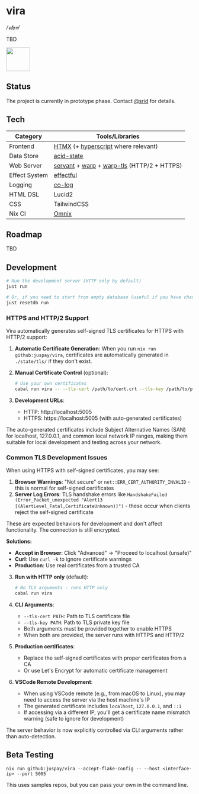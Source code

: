 # vira

_/வீரா/_

TBD

<img src="static/vira-logo.jpg" style="height: 64px;" />

## Status

The project is currently in prototype phase. Contact [@srid](https://github.com/srid) for details.

## Tech

| Category      | Tools/Libraries                                             |
| ------------- | ----------------------------------------------------------- |
| Frontend      | [HTMX](https://htmx.org/) (+ [hyperscript](https://hyperscript.org/) where relevant)                                   |
| Data Store    | [acid-state](https://github.com/acid-state/acid-state) |
| Web Server    | [servant](https://www.servant.dev/) + [warp](https://hackage.haskell.org/package/warp) + [warp-tls](https://hackage.haskell.org/package/warp-tls) (HTTP/2 + HTTPS)                         |
| Effect System | [effectful](https://hackage.haskell.org/package/effectful)  |
| Logging       | [co-log](https://kowainik.github.io/projects/co-log)        |
| HTML DSL      | Lucid2                                                      |
| CSS           | TailwindCSS                                                 |
| Nix CI        | [Omnix](https://omnix.page/om/ci.html) |

## Roadmap

TBD

## Development

```sh
# Run the development server (HTTP only by default)
just run

# Or, if you need to start from empty database (useful if you have changed the acid-state types)
just resetdb run
```

### HTTPS and HTTP/2 Support

Vira automatically generates self-signed TLS certificates for HTTPS with HTTP/2 support:

1. **Automatic Certificate Generation**: 
   When you run `nix run github:juspay/vira`, certificates are automatically generated in `./state/tls/` if they don't exist.

2. **Manual Certificate Control** (optional):
   ```sh
   # Use your own certificates
   cabal run vira -- --tls-cert /path/to/cert.crt --tls-key /path/to/private.key
   ```

3. **Development URLs**:
   - HTTP: http://localhost:5005
   - HTTPS: https://localhost:5005 (with auto-generated certificates)

The auto-generated certificates include Subject Alternative Names (SAN) for localhost, 127.0.0.1, and common local network IP ranges, making them suitable for local development and testing across your network.

### Common TLS Development Issues

When using HTTPS with self-signed certificates, you may see:

1. **Browser Warnings**: "Not secure" or `net::ERR_CERT_AUTHORITY_INVALID` - this is normal for self-signed certificates
2. **Server Log Errors**: TLS handshake errors like `HandshakeFailed (Error_Packet_unexpected "Alert13 [(AlertLevel_Fatal,CertificateUnknown)]")` - these occur when clients reject the self-signed certificate

These are expected behaviors for development and don't affect functionality. The connection is still encrypted.

**Solutions:**
- **Accept in Browser**: Click "Advanced" → "Proceed to localhost (unsafe)"
- **Curl**: Use `curl -k` to ignore certificate warnings
- **Production**: Use real certificates from a trusted CA

3. **Run with HTTP only** (default):
   ```sh
   # No TLS arguments - runs HTTP only
   cabal run vira
   ```

4. **CLI Arguments**:
   - `--tls-cert PATH`: Path to TLS certificate file
   - `--tls-key PATH`: Path to TLS private key file
   - Both arguments must be provided together to enable HTTPS
   - When both are provided, the server runs with HTTPS and HTTP/2

5. **Production certificates**:
   - Replace the self-signed certificates with proper certificates from a CA
   - Or use Let's Encrypt for automatic certificate management

6. **VSCode Remote Development**:
   - When using VSCode remote (e.g., from macOS to Linux), you may need to access the server via the host machine's IP
   - The generated certificate includes `localhost`, `127.0.0.1`, and `::1`
   - If accessing via a different IP, you'll get a certificate name mismatch warning (safe to ignore for development)

The server behavior is now explicitly controlled via CLI arguments rather than auto-detection.

## Beta Testing

```
nix run github:juspay/vira --accept-flake-config -- --host <interface-ip> --port 5005
```

This uses samples repos, but you can pass your own in the command line.
